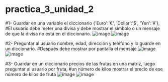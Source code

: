 # practica_3_unidad_2

#1- Guardar en una variable el diccionario {'Euro':'€', 'Dollar':'$', 'Yen':'¥'}, 
#El usuario debe meter una divisa y debe mostrar el símbolo o un mensaje de que la divisa no está en el diccionario.
![image](https://github.com/user-attachments/assets/7f44562f-ffcc-4fd2-8d97-0f343c05cdd2)
![image](https://github.com/user-attachments/assets/9dde4070-f6c7-40af-9cb5-da5bad3d5861)

#2- Preguntar al usuario nombre, edad, dirección y teléfono y lo guarde en un diccionario. 
#Después debe mostrar por pantalla el mensaje 
![image](https://github.com/user-attachments/assets/447851f3-0ab1-4034-9574-66ddc8241acd)
![image](https://github.com/user-attachments/assets/bcd94044-e4da-45b2-bf93-202b6bd68669)


#3- Guardar en un diccionario precios de las frutas en una matriz, luego preguntar al usuario por fruta, 
#un número de kilos mostrar el precio de ese número de kilos de fruta
![image](https://github.com/user-attachments/assets/2aad6e37-9876-4f99-89d3-78bb7b25bb26)
![image](https://github.com/user-attachments/assets/8e74bc54-3a2a-4401-95fe-aa978a930859)









